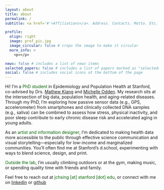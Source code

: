 ```yaml
---
layout: about
title: about
permalink: /
subtitle: <a href='#'>Affiliations</a>. Address. Contacts. Motto. Etc.

profile:
  align: right
  image: prof_pic.jpg
  image_circular: false # crops the image to make it circular
  more_info: >
    <p></p>

news: false # includes a list of news items
selected_papers: false # includes a list of papers marked as "selected={true}"
social: false # includes social icons at the bottom of the page
---
```


Hi! I’m a <font color="darkgreen">PhD student</font> in Epidemiology and Population Health at Stanford, co-advised by Drs. [Mathew Kiang](https://mathewkiang.com/aboutme/) and [Michelle Odden](https://profiles.stanford.edu/michelle-odden). My research sits at the intersection of big data, population health, and aging-related diseases. Through my PhD, I’m exploring how passive sensor data (e.g., GPS, accelerometer) from smartphones and clinically collected DNA samples (e.g., saliva) can be combined to assess how stress, physical inactivity, and poor sleep contribute to early chronic disease risk and accelerated aging in young adults.

As an <font color="darkgreen">artist and information designer</font>, I’m dedicated to making health data more accessible to the public through effective science communication and visual storytelling—especially for low-income and marginalized communities. You’ll often find me at Stanford’s d.school, experimenting with ways to blend science, design, and print.

<font color="darkgreen">Outside the lab</font>, I’m usually climbing outdoors or at the gym, making music, or spending quality time with friends and family.

Feel free to reach out at <font color="darkgreen">jchsing [at] stanford [dot] edu</font>, or connect with me on [linkedin](https://www.linkedin.com/in/julianna-hsing/) or [github](https://github.com/jchsing)